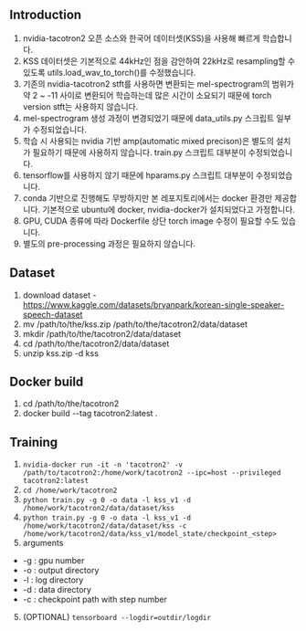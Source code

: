 ## Introduction
1. nvidia-tacotron2 오픈 소스와 한국어 데이터셋(KSS)을 사용해 빠르게 학습합니다.
2. KSS 데이터셋은 기본적으로 44kHz인 점을 감안하여 22kHz로 resampling할 수 있도록 utils.load_wav_to_torch()를 수정했습니다.
4. 기존의 nvidia-tacotron2 stft를 사용하면 변환되는 mel-spectrogram의 범위가 약 2 ~ -11 사이로 변환되어 학습하는데 많은 시간이 소요되기 때문에 torch version stft는 사용하지 않습니다.
5. mel-spectrogram 생성 과정이 변경되었기 때문에 data_utils.py 스크립트 일부가 수정되었습니다.
6. 학습 시 사용되는 nvidia 기반 amp(automatic mixed precison)은 별도의 설치가 필요하기 때문에 사용하지 않습니다. train.py 스크립트 대부분이 수정되었습니다.
7. tensorflow를 사용하지 않기 때문에 hparams.py 스크립트 대부분이 수정되었습니다.
8. conda 기반으로 진행해도 무방하지만 본 레포지토리에서는 docker 환경만 제공합니다. 기본적으로 ubuntu에 docker, nvidia-docker가 설치되었다고 가정합니다.
9. GPU, CUDA 종류에 따라 Dockerfile 상단 torch image 수정이 필요할 수도 있습니다.
10. 별도의 pre-processing 과정은 필요하지 않습니다.


## Dataset
1. download dataset - https://www.kaggle.com/datasets/bryanpark/korean-single-speaker-speech-dataset
2. mv /path/to/the/kss.zip /path/to/the/tacotron2/data/dataset
3. mkdir /path/to/the/tacotron2/data/dataset
4. cd /path/to/the/tacotron2/data/dataset
5. unzip kss.zip -d kss

## Docker build
1. cd /path/to/the/tacotron2
2. docker build --tag tacotron2:latest .

## Training
1. `nvidia-docker run -it -n 'tacotron2' -v /path/to/tacotron2:/home/work/tacotron2 --ipc=host --privileged tacotron2:latest`
2. `cd /home/work/tacotron2`
3. `python train.py -g 0 -o data -l kss_v1 -d /home/work/tacotron2/data/dataset/kss`
4. `python train.py -g 0 -o data -l kss_v1 -d /home/work/tacotron2/data/dataset/kss -c /home/work/tacotron2/data/kss_v1/model_state/checkpoint_<step>`
5. arguments
  * -g : gpu number
  * -o : output directory
  * -l : log directory
  * -d : data directory
  * -c : checkpoint path with step number
5. (OPTIONAL) `tensorboard --logdir=outdir/logdir`
